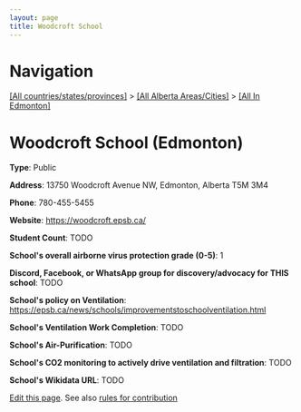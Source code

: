 ```yaml
---
layout: page
title: Woodcroft School
---
```

# Navigation

[[All countries/states/provinces]](../../..) > [[All Alberta Areas/Cities]](../..) > [[All In Edmonton]](..)

# Woodcroft School (Edmonton)

**Type**: Public

**Address**: 13750 Woodcroft Avenue NW, Edmonton, Alberta T5M 3M4

**Phone**: 780-455-5455

**Website**: <https://woodcroft.epsb.ca/>

**Student Count**: TODO

**School's overall airborne virus protection grade (0-5)**: 1

**Discord, Facebook, or WhatsApp group for discovery/advocacy for THIS school**: TODO

**School's policy on Ventilation**: <https://epsb.ca/news/schools/improvementstoschoolventilation.html>

**School's Ventilation Work Completion**: TODO

**School's Air-Purification**: TODO

**School's CO2 monitoring to actively drive ventilation and filtration**: TODO

**School's Wikidata URL**: TODO


[Edit this page](https://github.com/ventilate-schools/AB/edit/main/./Edmonton/Woodcroft_School.md). See also [rules for contribution](../../../contribution-rules/)